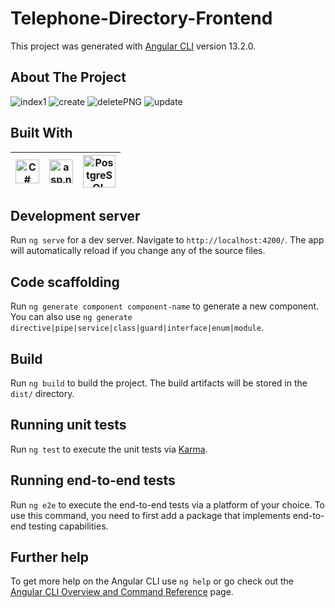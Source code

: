 # Telephone-Directory-Frontend

This project was generated with [Angular CLI](https://github.com/angular/angular-cli) version 13.2.0.

## About The Project
![index1](https://user-images.githubusercontent.com/74312392/151650071-e3c86277-59cd-4803-9b82-6461883d6205.PNG)
![create](https://user-images.githubusercontent.com/74312392/151650086-6e312a30-d9b6-4770-8ce8-c8c166284a29.PNG)
![deletePNG](https://user-images.githubusercontent.com/74312392/151650092-f061d947-1396-45ce-8f3c-dd75e9e10f08.PNG)
![update](https://user-images.githubusercontent.com/74312392/151650095-812ea989-4624-4018-9da8-cf6323d174dc.PNG)
 
## Built With
|<img src="https://cdn.worldvectorlogo.com/logos/typescript-2.svg" alt="C#" width="38">| <img src="https://angular.io/assets/images/logos/angularjs/AngularJS-Shield.svg" alt="asp.net" width="38"> |<img src="https://pbs.twimg.com/profile_images/1273081551354396672/-Tzadxix_400x400.jpg" alt="PostgreSQL" width="52">
|---|---|---|
## Development server

Run `ng serve` for a dev server. Navigate to `http://localhost:4200/`. The app will automatically reload if you change any of the source files.

## Code scaffolding

Run `ng generate component component-name` to generate a new component. You can also use `ng generate directive|pipe|service|class|guard|interface|enum|module`.

## Build

Run `ng build` to build the project. The build artifacts will be stored in the `dist/` directory.

## Running unit tests

Run `ng test` to execute the unit tests via [Karma](https://karma-runner.github.io).

## Running end-to-end tests

Run `ng e2e` to execute the end-to-end tests via a platform of your choice. To use this command, you need to first add a package that implements end-to-end testing capabilities.

## Further help

To get more help on the Angular CLI use `ng help` or go check out the [Angular CLI Overview and Command Reference](https://angular.io/cli) page.




